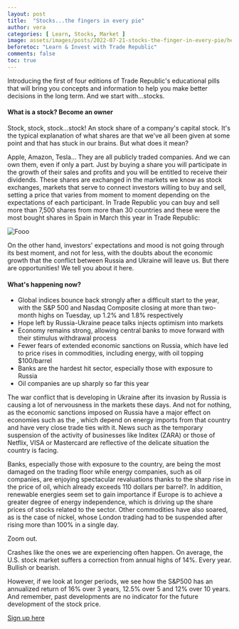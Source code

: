 ```yaml
---
layout: post
title:  "Stocks...the fingers in every pie"
author: vera
categories: [ Learn, Stocks, Market ]
image: assets/images/posts/2022-07-21-stocks-the-finger-in-every-pie/header.jpg
beforetoc: "Learn & Invest with Trade Republic"
comments: false
toc: true
---
```


Introducing the first of four editions of Trade Republic's educational pills that will bring you concepts and information to help you make better decisions in the long term. And we start with...stocks.

#### What is a stock? Become an owner

Stock, stock, stock...stock! An stock share of a company's capital stock. It's the typical explanation of what shares are that we've all been given at some point and that has stuck in our brains. But what does it mean?

Apple, Amazon, Tesla... They are all publicly traded companies. And we can own them, even if only a part. Just by buying a share you will participate in the growth of their sales and profits and you will be entitled to receive their dividends. These shares are exchanged in the markets we know as stock exchanges, markets that serve to connect investors willing to buy and sell, setting a price that varies from moment to moment depending on the expectations of each participant. In Trade Republic you can buy and sell more than 7,500 shares from more than 30 countries and these were the most bought shares in Spain in March this year in Trade Republic:

<img src="{{ site.baseurl }}/assets/images/posts/2022-07-21-stocks-the-finger-in-every-pie/1-stocks.png" alt="Fooo" />

On the other hand, investors' expectations and mood is not going through its best moment, and not for less, with the doubts about the economic growth that the conflict between Russia and Ukraine will leave us. But there are opportunities! We tell you about it here.

#### What's happening now?

- Global indices bounce back strongly after a difficult start to the year, with the S&P 500 and Nasdaq Composite closing at more than two-month highs on Tuesday, up 1.2% and 1.8% respectively
- Hope left by Russia-Ukraine peace talks injects optimism into markets
- Economy remains strong, allowing central banks to move forward with their stimulus withdrawal process
- Fewer fears of extended economic sanctions on Russia, which have led to price rises in commodities, including energy, with oil topping $100/barrel
- Banks are the hardest hit sector, especially those with exposure to Russia
- Oil companies are up sharply so far this year

The war conflict that is developing in Ukraine after its invasion by Russia is causing a lot of nervousness in the markets these days. And not for nothing, as the economic sanctions imposed on Russia have a major effect on economies such as the  , which depend on energy imports from that country and have very close trade ties with it. News such as the temporary suspension of the activity of businesses like Inditex (ZARA) or those of Netflix, VISA or Mastercard are reflective of the delicate situation the country is facing.

Banks, especially those with exposure to the country, are being the most damaged on the trading floor while energy companies, such as oil companies, are enjoying spectacular revaluations thanks to the sharp rise in the price of oil, which already exceeds 110 dollars per barrel?. In addition, renewable energies seem set to gain importance if Europe is to achieve a greater degree of energy independence, which is driving up the share prices of stocks related to the sector. Other commodities have also soared, as is the case of nickel, whose London trading had to be suspended after rising more than 100% in a single day.

Zoom out.

Crashes like the ones we are experiencing often happen. On average, the U.S. stock market suffers a correction from annual highs of 14%. Every year. Bullish or bearish.

However, if we look at longer periods, we see how the S&P500 has an annualized return of 16% over 3 years, 12.5% over 5 and 12% over 10 years. And remember, past developments are no indicator for the future development of the stock price.

[Sign up here](https://traderepublic.com/onboarding/account/step1)
